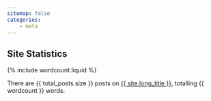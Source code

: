 ```yaml
---
sitemap: false
categories:
    - meta
---
```


## Site Statistics

{% include wordcount.liquid %}

There are {{ total_posts.size }} posts on [{{ site.long_title }}](/), totalling {{ wordcount }} words.
